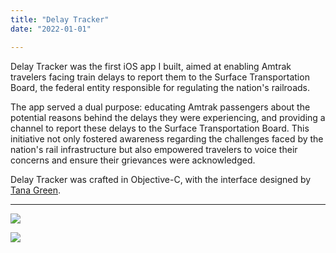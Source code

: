 ```yaml
---
title: "Delay Tracker"
date: "2022-01-01"

---
```


Delay Tracker was the first iOS app I built, aimed at enabling Amtrak travelers facing train delays to report them to the Surface Transportation Board, the federal entity responsible for regulating the nation's railroads. 

The app served a dual purpose: educating Amtrak passengers about the potential reasons behind the delays they were experiencing, and providing a channel to report these delays to the Surface Transportation Board. This initiative not only fostered awareness regarding the challenges faced by the nation's rail infrastructure but also empowered travelers to voice their concerns and ensure their grievances were acknowledged.

Delay Tracker was crafted in Objective-C, with the interface designed by [Tana Green](https://www.linkedin.com/in/tanagreen/).

------



![](/post_assets/delay_tracker/DelayTrackerCollage.jpg)

![](/post_assets/delay_tracker/DelayTrackerBanner.jpg)

